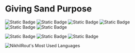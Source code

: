 # Giving Sand Purpose

![Static Badge](https://img.shields.io/badge/verilog-lightblue?style=for-the-badge)
![Static Badge](https://img.shields.io/badge/C-white?style=for-the-badge&logo=c)
![Static Badge](https://img.shields.io/badge/C%2B%2B-blue?style=for-the-badge&logo=cplusplus)
![Static Badge](https://img.shields.io/badge/CUDA-green?style=for-the-badge&logo=nvidia&logoColor=black)
![Static Badge](https://img.shields.io/badge/Matlab-orange?style=for-the-badge)
![Static Badge](https://img.shields.io/badge/Python-yellow?style=for-the-badge&logo=python)

[//]: <![Static Badge](https://img.shields.io/badge/assembly-white?style=for-the-badge&logo=armkeil&logoColor=black)>
[//]: <![Static Badge](https://img.shields.io/badge/TCL-lightyellow?style=for-the-badge)>
[//]: <![Static Badge](https://img.shields.io/badge/CUDA-white?style=for-the-badge&logo=nvidia)>

![Static Badge](https://img.shields.io/badge/modelsim-black?style=for-the-badge&logo=intel)
![Static Badge](https://img.shields.io/badge/quartus-lightblue?style=for-the-badge&logo=intel)
![Static Badge](https://img.shields.io/badge/VIVADO-red?style=for-the-badge&logo=amd)

[//]: <![Static Badge](https://img.shields.io/badge/Cadence_Genus-white?style=for-the-badge)>

![NikhilRout's Most Used Languages](https://github-readme-stats.vercel.app/api/top-langs/?username=NikhilRout&size_weight=0.6&count_weight=0.6&langs_count=8&theme=dark&show_icons=true&hide_border=true&layout=compact)
